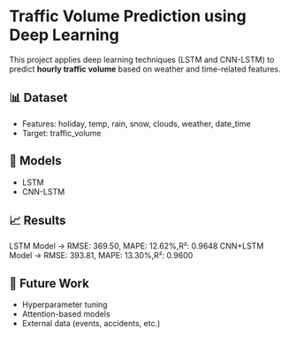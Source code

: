 # Traffic Volume Prediction using Deep Learning

This project applies deep learning techniques (LSTM and CNN-LSTM) to predict **hourly traffic volume** 
based on weather and time-related features.

## 📊 Dataset
- Features: holiday, temp, rain, snow, clouds, weather, date_time
- Target: traffic_volume

## 🧠 Models
- LSTM
- CNN-LSTM

## 📈 Results
LSTM Model → RMSE: 369.50, MAPE: 12.62%,R²: 0.9648
CNN+LSTM Model → RMSE: 393.81, MAPE: 13.30%,R²: 0.9600

## 🚀 Future Work
- Hyperparameter tuning
- Attention-based models
- External data (events, accidents, etc.)
